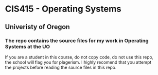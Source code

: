 # CIS415 - Operating Systems
## Univeristy of Oregon
### The repo contains the source files for my work in Operating Systems at the UO

If you are a student in this course, do not copy code, do not use this repo, the school will flag you for plagerism. I highly recomend that you attempt the projects before reading the source files in this repo.
